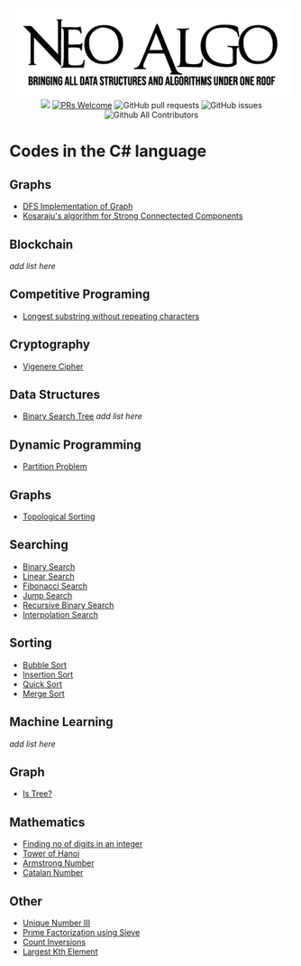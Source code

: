 <p align="center">
    <img src="../img/neo_algo.png"><br>
    <img src="https://img.shields.io/github/license/tesseractcoding/neoalgo?style=flat">
    <a href="http://makeapullrequest.com" target="_blank"><img src="https://img.shields.io/badge/PRs-welcome-brightgreen.svg?style=flat" alt="PRs Welcome"></a>
    <img alt="GitHub pull requests" src="https://img.shields.io/github/issues-pr/tesseractcoding/neoalgo">
    <img alt="GitHub issues" src="https://img.shields.io/github/issues/tesseractcoding/neoalgo">
    <img alt="Github All Contributors" src="https://img.shields.io/github/all-contributors/tesseractcoding/neoalgo">
</p>

# Codes in the C# language

## Graphs 
- [DFS Implementation of Graph](graphs/DFS.cs)
- [Kosaraju's algorithm for Strong Connectected Components](graphs/Kosaraju's_algorithm_for_SCC.cs)

## Blockchain

_add list here_

## Competitive Programing

- [Longest substring without repeating characters](cp/LengthOfLongestSubstring.cs)

## Cryptography

- [Vigenere Cipher](cryptography/vigenere_cipher.cs)

## Data Structures
- [Binary Search Tree](dp/BinarySearchTree.cs)
_add list here_

## Dynamic Programming

- [Partition Problem](dp/PartitionProblem.cs)

## Graphs
- [Topological Sorting](graphs/TopologicalSorting.cs)

## Searching

- [Binary Search](search/BinarySearch.cs)
- [Linear Search](search/LinearSearch.cs)
- [Fibonacci Search](search/Fibonacci_Search.cs)
- [Jump Search](search/JumpSearch.cs)
- [Recursive Binary Search](search/RecursiveBinarySearch.cs)
- [Interpolation Search](search/Interpolation_Search.cs)

## Sorting

- [Bubble Sort](sort/BubbleSort.cs)
- [Insertion Sort](sort/InsertionSort.cs)
- [Quick Sort](sort/QuickSort.cs)
- [Merge Sort](sort/MergeSort.cs)

## Machine Learning

_add list here_

## Graph
- [Is Tree?](graphs/IsTree.cs)

## Mathematics

- [Finding no of digits in an integer](math/Finding_no_of_digits_in_an_integer.cs)
- [Tower of Hanoi](math/tower_of_hanoi.cs)
- [Armstrong Number](math/Armstrong_Number.cs)
- [Catalan Number](math/Catalan_Number.cs)


## Other

- [Unique Number III](other/Unique_Number_III.cs)
- [Prime Factorization using Sieve](other/prime_factor_sieve.cs)
- [Count Inversions](other/CountInversions.cs)
- [Largest Kth Element](other/Largest_Kth_Element.cs)
